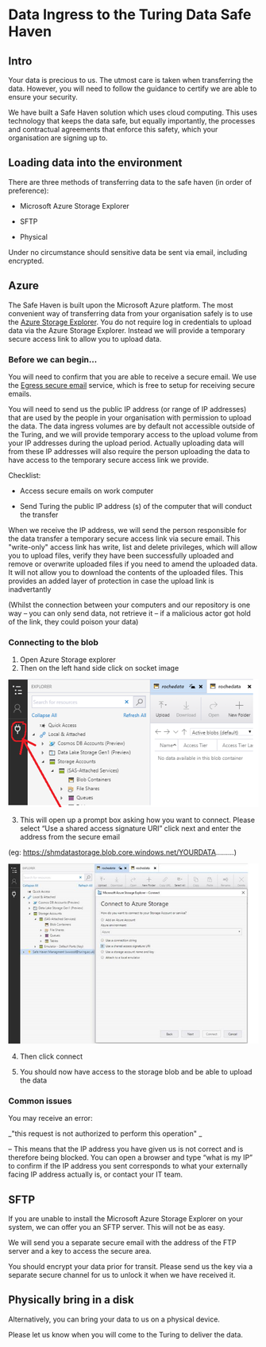 # Data Ingress to the Turing Data Safe Haven 

 

## Intro 

Your data is precious to us. The utmost care is taken when transferring the data. However, you will need to follow the guidance to certify we are able to ensure your security. 

We have built a Safe Haven solution which uses cloud computing. This uses technology that keeps the data safe, but equally importantly, the processes and contractual agreements that enforce this safety, which your organisation are signing up to. 

 

## Loading data into the environment 

 

There are three methods of transferring data to the safe haven (in order of preference): 

* Microsoft Azure Storage Explorer 

* SFTP 

* Physical 

 

Under no circumstance should sensitive data be sent via email, including encrypted. 

 

## Azure 

The Safe Haven is built upon the Microsoft Azure platform. The most convenient way of transferring data from your organisation safely is to use the [Azure Storage Explorer](https://azure.microsoft.com/en-us/features/storage-explorer/).
You do not require log in credentials to upload data via the Azure Storage Explorer. 
Instead we will provide a temporary secure access link to allow you to upload data. 

### Before we can begin…  

You will need to confirm that you are able to receive a secure email.
We use the [Egress secure email](https://www.egress.com/) service, which is free to setup for receiving secure emails.

You will need to send us the public IP address (or range of IP addresses) that are used by the people in your organisation with permission to upload the data.
The data ingress volumes are by default not accessible outside of the Turing, and we will provide temporary access to the upload volume from your IP addresses during the upload period.
Actually uploading data will from these IP addresses will also require the person uploading the data to have access to the temporary secure access link we provide.

Checklist: 

* Access secure emails on work computer 

* Send Turing the public IP address (s) of the computer that will conduct the transfer 

 
When we receive the IP address, we will send the person responsible for the data transfer a temporary secure access link via secure email.
This "write-only" access link has write, list and delete privileges, which will allow you to upload files, verify they have been successfully uploaded and remove or overwrite uploaded files if you need to amend the uploaded data.
It will not allow you to download the contents of the uploaded files.
This provides an added layer of protection in case the upload link is inadvertantly  

(Whilst the connection between your computers and our repository is one way – you can only send data, not retrieve it  – if a malicious actor got hold of the link, they could poison your data)   

### Connecting to the blob 

1. Open Azure Storage explorer 
2. Then on the left hand side click on socket image  

 
![](images/provider_data_ingress/Azurestorageexplorer1.png)
 

3. This will open up a prompt box asking how you want to connect. Please select “Use a shared access signature URI” click next and enter the address from the secure email 

(eg: https://shmdatastorage.blob.core.windows.net/YOURDATA.........)  

 

![](images/provider_data_ingress/Azurestorageexplorer2.png)

4. Then click connect 

5. You should now have access to the storage blob and be able to upload the data 

 

 

### Common issues 

You may receive an error: 

_"this request is not authorized to perform this operation"  _

– This means that the IP address you have given us is not correct and is therefore being blocked. You can open a browser and type “what is my IP” to confirm if the IP address you sent corresponds to what your externally facing IP address actually is, or contact your IT team. 

 

 

## SFTP 

If you are unable to install the Microsoft Azure Storage Explorer on your system, we can offer you an SFTP server. This will not be as easy.  

We will send you a separate secure email with the address of the FTP server and a key to access the secure area. 

You should encrypt your data prior for transit. Please send us the key via a separate secure channel for us to unlock it when we have received it. 

## Physically bring in a disk 

Alternatively, you can bring your data to us on a physical device. 

Please let us know when you will come to the Turing to deliver the data. 
